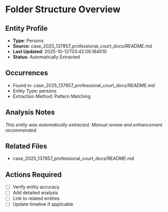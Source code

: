 # Folder Structure Overview

## Entity Profile
- **Type**: Persons
- **Source**: case_2025_137857_professional_court_docs/README.md
- **Last Updated**: 2025-10-12T03:42:06.164010
- **Status**: Automatically Extracted

## Occurrences
- Found in: case_2025_137857_professional_court_docs/README.md
- Entity Type: persons
- Extraction Method: Pattern Matching

## Analysis Notes
*This entity was automatically extracted. Manual review and enhancement recommended.*

## Related Files
- case_2025_137857_professional_court_docs/README.md

## Actions Required
- [ ] Verify entity accuracy
- [ ] Add detailed analysis
- [ ] Link to related entities
- [ ] Update timeline if applicable
